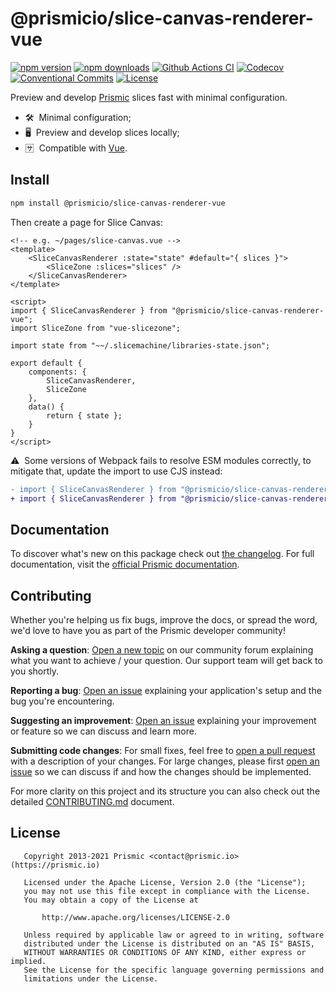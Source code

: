 <!--

Replace all on all files (README.md, CONTRIBUTING.md, bug_report.md, package.json):
- @prismicio/slice-canvas-renderer-vue
- Preview and develop Prismic slices fast with minimal configuration
- prismicio/slice-canvas
- slice-canvas

-->

# @prismicio/slice-canvas-renderer-vue

[![npm version][npm-version-src]][npm-version-href]
[![npm downloads][npm-downloads-src]][npm-downloads-href]
[![Github Actions CI][github-actions-ci-src]][github-actions-ci-href]
[![Codecov][codecov-src]][codecov-href]
[![Conventional Commits][conventional-commits-src]][conventional-commits-href]
[![License][license-src]][license-href]

Preview and develop [Prismic][prismic] slices fast with minimal configuration.

- 🛠 &nbsp;Minimal configuration;
- 🖥 &nbsp;Preview and develop slices locally;
- 🈂 &nbsp;Compatible with [Vue][vue].

## Install

```bash
npm install @prismicio/slice-canvas-renderer-vue
```

Then create a page for Slice Canvas:
```vue
<!-- e.g. ~/pages/slice-canvas.vue -->
<template>
	<SliceCanvasRenderer :state="state" #default="{ slices }">
		<SliceZone :slices="slices" />
	</SliceCanvasRenderer>
</template>

<script>
import { SliceCanvasRenderer } from "@prismicio/slice-canvas-renderer-vue";
import SliceZone from "vue-slicezone";

import state from "~~/.slicemachine/libraries-state.json";

export default {
	components: {
		SliceCanvasRenderer,
		SliceZone
	},
	data() {
		return { state };
	}
}
</script>
```

⚠ &nbsp;Some versions of Webpack fails to resolve ESM modules correctly, to mitigate that, update the import to use CJS instead:
```diff
- import { SliceCanvasRenderer } from "@prismicio/slice-canvas-renderer-vue";
+ import { SliceCanvasRenderer } from "@prismicio/slice-canvas-renderer-vue/dist/index.cjs";
```

## Documentation

To discover what's new on this package check out [the changelog][changelog]. For full documentation, visit the [official Prismic documentation][prismic-docs].

## Contributing

Whether you're helping us fix bugs, improve the docs, or spread the word, we'd love to have you as part of the Prismic developer community!

**Asking a question**: [Open a new topic][forum-question] on our community forum explaining what you want to achieve / your question. Our support team will get back to you shortly.

**Reporting a bug**: [Open an issue][repo-bug-report] explaining your application's setup and the bug you're encountering.

**Suggesting an improvement**: [Open an issue][repo-feature-request] explaining your improvement or feature so we can discuss and learn more.

**Submitting code changes**: For small fixes, feel free to [open a pull request][repo-pull-requests] with a description of your changes. For large changes, please first [open an issue][repo-feature-request] so we can discuss if and how the changes should be implemented.

For more clarity on this project and its structure you can also check out the detailed [CONTRIBUTING.md][contributing] document.

## License

```
   Copyright 2013-2021 Prismic <contact@prismic.io> (https://prismic.io)

   Licensed under the Apache License, Version 2.0 (the "License");
   you may not use this file except in compliance with the License.
   You may obtain a copy of the License at

       http://www.apache.org/licenses/LICENSE-2.0

   Unless required by applicable law or agreed to in writing, software
   distributed under the License is distributed on an "AS IS" BASIS,
   WITHOUT WARRANTIES OR CONDITIONS OF ANY KIND, either express or implied.
   See the License for the specific language governing permissions and
   limitations under the License.
```

<!-- Links -->

[prismic]: https://prismic.io

<!-- TODO: Replace link with a more useful one if available -->

[prismic-docs]: https://prismic.io/docs
[changelog]: ./CHANGELOG.md
[contributing]: ./CONTRIBUTING.md
[vue]: https://vuejs.org

<!-- TODO: Replace link with a more useful one if available -->

[forum-question]: https://community.prismic.io
[repo-bug-report]: https://github.com/prismicio/slice-canvas/issues/new?assignees=&labels=bug&template=bug_report.md&title=
[repo-feature-request]: https://github.com/prismicio/slice-canvas/issues/new?assignees=&labels=enhancement&template=feature_request.md&title=
[repo-pull-requests]: https://github.com/prismicio/slice-canvas/pulls

<!-- Badges -->

[npm-version-src]: https://img.shields.io/npm/v/@prismicio/slice-canvas-renderer-vue/latest.svg
[npm-version-href]: https://npmjs.com/package/@prismicio/slice-canvas-renderer-vue
[npm-downloads-src]: https://img.shields.io/npm/dm/@prismicio/slice-canvas-renderer-vue.svg
[npm-downloads-href]: https://npmjs.com/package/@prismicio/slice-canvas-renderer-vue
[github-actions-ci-src]: https://github.com/prismicio/slice-canvas/workflows/ci/badge.svg
[github-actions-ci-href]: https://github.com/prismicio/slice-canvas/actions?query=workflow%3Aci
[codecov-src]: https://img.shields.io/codecov/c/github/prismicio/slice-canvas.svg
[codecov-href]: https://codecov.io/gh/prismicio/slice-canvas
[conventional-commits-src]: https://img.shields.io/badge/Conventional%20Commits-1.0.0-yellow.svg
[conventional-commits-href]: https://conventionalcommits.org
[license-src]: https://img.shields.io/npm/l/@prismicio/slice-canvas-renderer-vue.svg
[license-href]: https://npmjs.com/package/@prismicio/slice-canvas-renderer-vue
